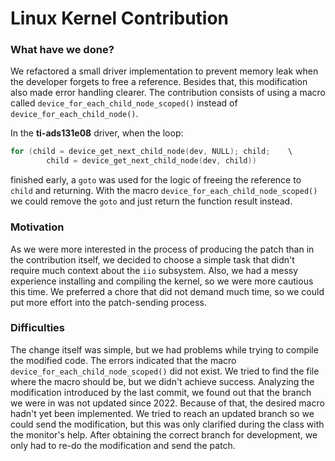 # Linux Kernel Contribution

### What have we done?
	
We refactored a small driver implementation to prevent memory leak when the developer forgets to free a reference. Besides that, this modification also made error handling clearer. The contribution consists of using a macro called `device_for_each_child_node_scoped()` instead of `device_for_each_child_node()`.

In the **ti-ads131e08** driver, when the loop:

```c
for (child = device_get_next_child_node(dev, NULL); child;    \
     	child = device_get_next_child_node(dev, child))
```

 finished early, a `goto` was used for the logic of freeing the reference to `child` and returning. With the macro `device_for_each_child_node_scoped()` we could remove the `goto` and just return the function result instead.

### Motivation

As we were more interested in the process of producing the patch than in the contribution itself, we decided to choose a simple task that didn't require much context about the `iio` subsystem. Also, we had a messy experience installing and compiling the kernel, so we were more cautious this time. We preferred a chore that did not demand much time, so we could put more effort into the patch-sending process.

### Difficulties

The change itself was simple, but we had problems while trying to compile the modified code. The errors indicated that the macro `device_for_each_child_node_scoped()` did not exist. We tried to find the file where the macro should be, but we didn't achieve success. Analyzing the modification introduced by the last commit, we found out that the branch we were in was not updated since 2022. Because of that, the desired macro hadn't yet been implemented.
We tried to reach an updated branch so we could send the modification, but this was only clarified during the class with the monitor's help. After obtaining the correct branch for development, we only had to re-do the modification and send the patch.

<!-- ### O que fizemos?
	
Refatoramos o código de um driver para evitar vazamento de memória caso o desenvolvedor esquecesse de liberar uma referência. Além disso, essa modificação também deixou o tratamento de erro mais claro.
No caso do nosso driver, sempre que o loop

for (child = device_get_next_child_node(dev, NULL); child;    \
     	child = device_get_next_child_node(dev, child))

terminava cedo, utilizava-se um goto para a lógica de liberar a referência e retornar. Com o uso da macro device_for_each_child_node_scoped(), pudemos excluir o goto e apenas devolver o resultado da função.

### Motivação

Como estávamos mais interessados no processo de produção do patch, e não na contribuição em si, decidimos escolher uma tarefa simples e que não exigisse muito contexto a respeito do subsistema. Além disso, tivemos uma experiência conturbada com a instalação e compilação do kernel, entã### What have we done?
	
We refactored a small driver implementation to prevent memory leak when the developer forgets to free a reference. Besides that, this modification also made error handling clearer. The contribution consists of using a macro called `device_for_each_child_node_scoped()` instead of `device_for_each_child_node()`.

In the **ti-ads131e08** driver, when the loop finished early, a `goto` was used for the logic of freeing the reference to `child` and returning. With the macro `device_for_each_child_node_scoped()` we could remove the `goto` and just return the function result instead.

### Motivation

As we were more interested in the process of producing the patch than in the contribution itself, we decided to choose a simple task that didn't require much context about the `iio` subsystem. Also, we had a messy experience installing and compiling the kernel, so we were more cautious this time. We preferred a chore that did not demand much time, so we could put more effort into the patch-sending process.

### Difficulties

The change itself was simple, but we had problems while trying to compile the modified code. The errors indicated that the macro `device_for_each_child_node_scoped()` did not exist. We tried to find the file where the macro should be, but we didn't achieve success. Analyzing the modification introduced by the last commit, we found out that the branch we were in was not updated since 2022. Because of that, the desired macro hadn't yet been implemented.
We tried to reach an updated branch so we could send the modification, but this was only clarified during the class with the monitor's help. After obtaining the correct branch for development, we only had to re-do the modification and send the patch.
o ficamos mais precavidos nessa segunda fase. Preferimos uma tarefa que não demandasse muito tempo, de forma que pudéssemos colocar mais esforço no processo de envio do patch. 

### Dificuldades

A alteração necessária era simples, porém encontramos um problema ao tentar compilar o código modificado. Os erros indicavam que a macro device_for_each_child_node_scoped() não existia. Tentamos achar o arquivo onde essa macro estaria definida, mas não obtivemos sucesso. Analisando a modificação introduzida pelo último commit, descobrimos que a branch que estávamos não era atualizada desde 2022. Por isso, a macro desejada ainda não havia sido implementada.

Procuramos por uma branch atualizada para enviarmos a modificação, mas só conseguimos esclarecer isso durante a aula, com a ajuda dos monitores. Depois de obter a branch correta para desenvolvimento, bastou fazer a alteração no driver e enviar o patch.
 -->